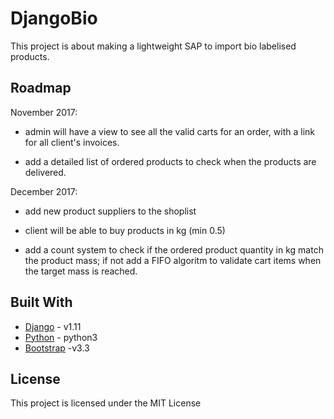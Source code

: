 # DjangoBio

This project is about making a lightweight SAP to import bio labelised products.

## Roadmap

November 2017: 

  * admin will have a view to see all the valid carts for an order, with a link for all client's invoices.
  
  * add a detailed list of ordered products to check when the products are delivered.

December 2017:

  * add new product suppliers to the shoplist
  
  * client will be able to buy products in kg (min 0.5)
  
  * add a count system to check if the ordered product quantity in kg match the product mass; 
   if not add a FIFO algoritm to validate cart items when the target mass is reached.

## Built With

* [Django](https://www.djangoproject.com/) - v1.11
* [Python](https://www.python.org/) - python3
* [Bootstrap](https://getbootstrap.com/docs/3.3/) -v3.3

## License

This project is licensed under the MIT License
